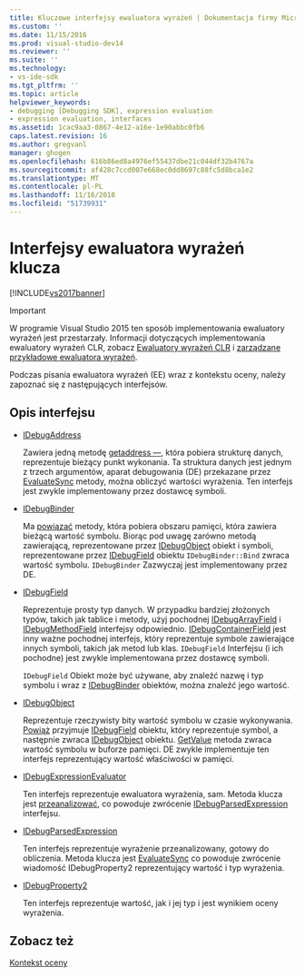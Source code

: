 ```yaml
---
title: Kluczowe interfejsy ewaluatora wyrażeń | Dokumentacja firmy Microsoft
ms.custom: ''
ms.date: 11/15/2016
ms.prod: visual-studio-dev14
ms.reviewer: ''
ms.suite: ''
ms.technology:
- vs-ide-sdk
ms.tgt_pltfrm: ''
ms.topic: article
helpviewer_keywords:
- debugging [Debugging SDK], expression evaluation
- expression evaluation, interfaces
ms.assetid: 1cac9aa3-0867-4e12-a16e-1e90abbc0fb6
caps.latest.revision: 16
ms.author: gregvanl
manager: ghogen
ms.openlocfilehash: 616b86ed8a4976ef55437dbe21c044df32b4767a
ms.sourcegitcommit: af428c7ccd007e668ec0dd8697c88fc5d8bca1e2
ms.translationtype: MT
ms.contentlocale: pl-PL
ms.lasthandoff: 11/16/2018
ms.locfileid: "51739931"
---
```

# <a name="key-expression-evaluator-interfaces"></a>Interfejsy ewaluatora wyrażeń klucza
[!INCLUDE[vs2017banner](../../includes/vs2017banner.md)]

> [!IMPORTANT]
>  W programie Visual Studio 2015 ten sposób implementowania ewaluatory wyrażeń jest przestarzały. Informacji dotyczących implementowania ewaluatory wyrażeń CLR, zobacz [Ewaluatory wyrażeń CLR](https://github.com/Microsoft/ConcordExtensibilitySamples/wiki/CLR-Expression-Evaluators) i [zarządzane przykładowe ewaluatora wyrażeń](https://github.com/Microsoft/ConcordExtensibilitySamples/wiki/Managed-Expression-Evaluator-Sample).  
  
 Podczas pisania ewaluatora wyrażeń (EE) wraz z kontekstu oceny, należy zapoznać się z następujących interfejsów.  
  
## <a name="interface-descriptions"></a>Opis interfejsu  
  
-   [IDebugAddress](../../extensibility/debugger/reference/idebugaddress.md)  
  
     Zawiera jedną metodę [getaddress —](../../extensibility/debugger/reference/idebugaddress-getaddress.md), która pobiera strukturę danych, reprezentuje bieżący punkt wykonania. Ta struktura danych jest jednym z trzech argumentów, aparat debugowania (DE) przekazane przez [EvaluateSync](../../extensibility/debugger/reference/idebugparsedexpression-evaluatesync.md) metody, można obliczyć wartości wyrażenia. Ten interfejs jest zwykle implementowany przez dostawcę symboli.  
  
-   [IDebugBinder](../../extensibility/debugger/reference/idebugbinder.md)  
  
     Ma [powiązać](../../extensibility/debugger/reference/idebugbinder-bind.md) metody, która pobiera obszaru pamięci, która zawiera bieżącą wartość symbolu. Biorąc pod uwagę zarówno metodą zawierającą, reprezentowane przez [IDebugObject](../../extensibility/debugger/reference/idebugobject.md) obiekt i symboli, reprezentowane przez [IDebugField](../../extensibility/debugger/reference/idebugfield.md) obiektu `IDebugBinder::Bind` zwraca wartość symbolu. `IDebugBinder` Zazwyczaj jest implementowany przez DE.  
  
-   [IDebugField](../../extensibility/debugger/reference/idebugfield.md)  
  
     Reprezentuje prosty typ danych. W przypadku bardziej złożonych typów, takich jak tablice i metody, użyj pochodnej [IDebugArrayField](../../extensibility/debugger/reference/idebugarrayfield.md) i [IDebugMethodField](../../extensibility/debugger/reference/idebugmethodfield.md) interfejsy odpowiednio. [IDebugContainerField](../../extensibility/debugger/reference/idebugcontainerfield.md) jest inny ważne pochodnej interfejs, który reprezentuje symbole zawierające innych symboli, takich jak metod lub klas. `IDebugField` Interfejsu (i ich pochodne) jest zwykle implementowana przez dostawcę symboli.  
  
     `IDebugField` Obiekt może być używane, aby znaleźć nazwę i typ symbolu i wraz z [IDebugBinder](../../extensibility/debugger/reference/idebugbinder.md) obiektów, można znaleźć jego wartość.  
  
-   [IDebugObject](../../extensibility/debugger/reference/idebugobject.md)  
  
     Reprezentuje rzeczywisty bity wartość symbolu w czasie wykonywania. [Powiąż](../../extensibility/debugger/reference/idebugbinder-bind.md) przyjmuje [IDebugField](../../extensibility/debugger/reference/idebugfield.md) obiektu, który reprezentuje symbol, a następnie zwraca [IDebugObject](../../extensibility/debugger/reference/idebugobject.md) obiektu. [GetValue](../../extensibility/debugger/reference/idebugobject-getvalue.md) metoda zwraca wartość symbolu w buforze pamięci. DE zwykle implementuje ten interfejs reprezentujący wartość właściwości w pamięci.  
  
-   [IDebugExpressionEvaluator](../../extensibility/debugger/reference/idebugexpressionevaluator.md)  
  
     Ten interfejs reprezentuje ewaluatora wyrażenia, sam. Metoda klucza jest [przeanalizować](../../extensibility/debugger/reference/idebugexpressionevaluator-parse.md), co powoduje zwrócenie [IDebugParsedExpression](../../extensibility/debugger/reference/idebugparsedexpression.md) interfejsu.  
  
-   [IDebugParsedExpression](../../extensibility/debugger/reference/idebugparsedexpression.md)  
  
     Ten interfejs reprezentuje wyrażenie przeanalizowany, gotowy do obliczenia. Metoda klucza jest [EvaluateSync](../../extensibility/debugger/reference/idebugparsedexpression-evaluatesync.md) co powoduje zwrócenie wiadomość IDebugProperty2 reprezentujący wartość i typ wyrażenia.  
  
-   [IDebugProperty2](../../extensibility/debugger/reference/idebugproperty2.md)  
  
     Ten interfejs reprezentuje wartość, jak i jej typ i jest wynikiem oceny wyrażenia.  
  
## <a name="see-also"></a>Zobacz też  
 [Kontekst oceny](../../extensibility/debugger/evaluation-context.md)

